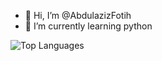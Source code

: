 - 👋 Hi, I’m @AbdulazizFotih
- 🌱 I’m currently learning python

<img src="https://camo.githubusercontent.com/83958cb19c3585301da4bc0f323c6e81d5ab6b9d6585746827604260c6b718c2/68747470733a2f2f6769746875622d726561646d652d73746174732e76657263656c2e6170702f6170692f746f702d6c616e67732f3f757365726e616d653d777376696e63656e74266c61796f75743d636f6d70616374" alt="Top Languages" data-canonical-src="https://github-readme-stats.vercel.app/api/top-langs/?username=AbdulazizFotih&amp;layout=compact" style="max-width:100%;">

<!---
AbdulazizFotih/AbdulazizFotih is a ✨ special ✨ repository because its `README.md` (this file) appears on your GitHub profile.
You can click the Preview link to take a look at your changes.
--->

